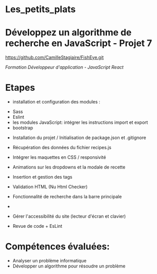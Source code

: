 # Les_petits_plats

# Développez un algorithme de recherche en JavaScript - Projet 7
https://github.com/CamilleStagiaire/FishEye.git

*Formation Développeur d'application - JavaScript React*

# Etapes
* installation et configuration des modules :
- Sass
- Eslint
- les modules JavaScript: intégrer les instructions import et export
- bootstrap

* Installation du projet / Initialisation de package.json et .gitignore

* Récupération des données du fichier recipes.js

* Intégrer les maquettes en CSS / responsivité

* Animations sur les dropdowns et la modale de recette

* Insertion et gestion des tags

* Validation HTML (Nu Html Checker)

* Fonctionnalité de recherche dans la barre principale

*

* Gérer l'accessibilité du site (lecteur d'écran et clavier)

* Revue de code + EsLint

# Compétences évaluées:

- Analyser un problème informatique
- Développer un algorithme pour résoudre un problème